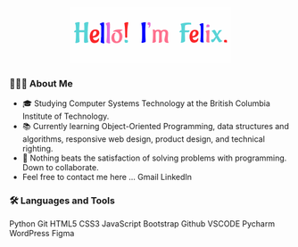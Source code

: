 <p align="center">
  <img src="https://github.com/fntetteh/fntetteh/blob/main/Vanilla-1s-289px.gif">
</p>

### 👨🏾‍💻 About Me
-  🎓 Studying Computer Systems Technology at the British Columbia Institute of Technology.
- 📚 Currently learning     Object-Oriented Programming, data structures and algorithms, responsive web design, product design, and technical righting.
- 💬 Nothing beats the satisfaction of solving problems with programming. Down to collaborate.
- Feel free to contact me here ...
Gmail LinkedIn

### 🛠️ Languages and Tools 
Python Git HTML5 CSS3 JavaScript Bootstrap Github VSCODE Pycharm WordPress Figma

<!---
- 👋 Hello there, I’m Felix. Currently studying Computer Systems Technology (CST) @British Columbia Institute of Technology (BCIT).
- I'm currently looking for internships/CO-OP positions for the 2023 summer.
- 👀 I’m interested in Mobile Development, Web Development, Data Science and Information Technology (IT).
- 🌱 I’m currently learning Java and C++.


Github Contribution Stats


fntetteh/fntetteh is a ✨ special ✨ repository because its `README.md` (this file) appears on your GitHub profile.
You can click the Preview link to take a look at your changes.

- 💞️ I’m looking to collaborate on p
- 📫 How to reach me ...

--->
